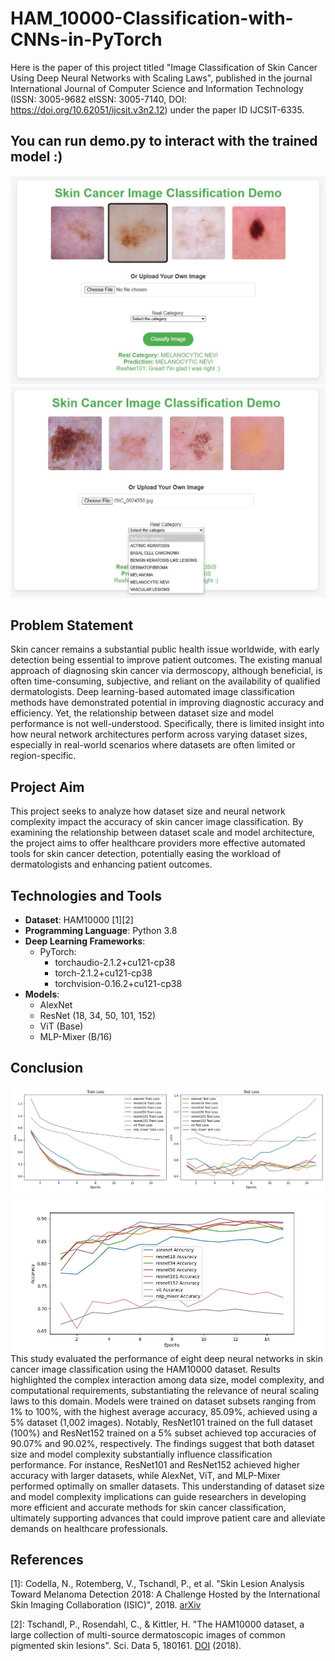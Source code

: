 # HAM_10000-Classification-with-CNNs-in-PyTorch
Here is the paper of this project titled "Image Classification of Skin Cancer Using Deep Neural Networks with Scaling Laws", published in the journal International Journal of Computer Science and Information Technology (ISSN: 3005-9682 eISSN: 3005-7140, DOI: https://doi.org/10.62051/ijcsit.v3n2.12) under the paper ID IJCSIT-6335.

## You can run demo.py to interact with the trained model :)
![demo](plots/demo_html1.jpg)
![demo](plots/demo_html2.jpg)

## Problem Statement
Skin cancer remains a substantial public health issue worldwide, with early detection being essential to improve patient outcomes. The existing manual approach of diagnosing skin cancer via dermoscopy, although beneficial, is often time-consuming, subjective, and reliant on the availability of qualified dermatologists. Deep learning-based automated image classification methods have demonstrated potential in improving diagnostic accuracy and efficiency. Yet, the relationship between dataset size and model performance is not well-understood. Specifically, there is limited insight into how neural network architectures perform across varying dataset sizes, especially in real-world scenarios where datasets are often limited or region-specific.

## Project Aim
This project seeks to analyze how dataset size and neural network complexity impact the accuracy of skin cancer image classification. By examining the relationship between dataset scale and model architecture, the project aims to offer healthcare providers more effective automated tools for skin cancer detection, potentially easing the workload of dermatologists and enhancing patient outcomes.

## Technologies and Tools
- **Dataset**: HAM10000 [1][2]
- **Programming Language**: Python 3.8
- **Deep Learning Frameworks**:
  - PyTorch:
    - torchaudio-2.1.2+cu121-cp38
    - torch-2.1.2+cu121-cp38
    - torchvision-0.16.2+cu121-cp38
- **Models**: 
  - AlexNet
  - ResNet (18, 34, 50, 101, 152)
  - ViT (Base)
  - MLP-Mixer (B/16)
 
## Conclusion
![Accuracies](plots/100losses.jpg)
![Losses](plots/100accuracies.jpg)
This study evaluated the performance of eight deep neural networks in skin cancer image classification using the HAM10000 dataset. Results highlighted the complex interaction among data size, model complexity, and computational requirements, substantiating the relevance of neural scaling laws to this domain. Models were trained on dataset subsets ranging from 1% to 100%, with the highest average accuracy, 85.09%, achieved using a 5% dataset (1,002 images). Notably, ResNet101 trained on the full dataset (100%) and ResNet152 trained on a 5% subset achieved top accuracies of 90.07% and 90.02%, respectively. The findings suggest that both dataset size and model complexity substantially influence classification performance. For instance, ResNet101 and ResNet152 achieved higher accuracy with larger datasets, while AlexNet, ViT, and MLP-Mixer performed optimally on smaller datasets. This understanding of dataset size and model complexity implications can guide researchers in developing more efficient and accurate methods for skin cancer classification, ultimately supporting advances that could improve patient care and alleviate demands on healthcare professionals.

## References
[1]: Codella, N., Rotemberg, V., Tschandl, P., et al. "Skin Lesion Analysis Toward Melanoma Detection 2018: A Challenge Hosted by the International Skin Imaging Collaboration (ISIC)", 2018. [arXiv](https://arxiv.org/abs/1902.03368)

[2]: Tschandl, P., Rosendahl, C., & Kittler, H. "The HAM10000 dataset, a large collection of multi-source dermatoscopic images of common pigmented skin lesions". Sci. Data 5, 180161. [DOI](https://doi.org/10.1038/sdata.2018.161) (2018).
